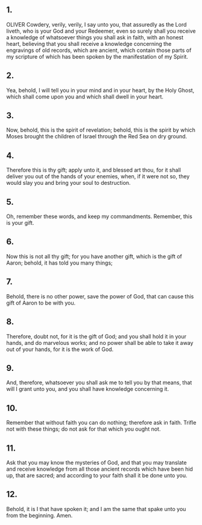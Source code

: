 ## 1.
OLIVER Cowdery, verily, verily, I say unto you, that assuredly as the Lord liveth, who is your God and your Redeemer, even so surely shall you receive a knowledge of whatsoever things you shall ask in faith, with an honest heart, believing that you shall receive a knowledge concerning the engravings of old records, which are ancient, which contain those parts of my scripture of which has been spoken by the manifestation of my Spirit.
## 2.
Yea, behold, I will tell you in your mind and in your heart, by the Holy Ghost, which shall come upon you and which shall dwell in your heart.
## 3.
Now, behold, this is the spirit of revelation; behold, this is the spirit by which Moses brought the children of Israel through the Red Sea on dry ground.
## 4.
Therefore this is thy gift; apply unto it, and blessed art thou, for it shall deliver you out of the hands of your enemies, when, if it were not so, they would slay you and bring your soul to destruction.
## 5.
Oh, remember these words, and keep my commandments. Remember, this is your gift.
## 6.
Now this is not all thy gift; for you have another gift, which is the gift of Aaron; behold, it has told you many things;
## 7.
Behold, there is no other power, save the power of God, that can cause this gift of Aaron to be with you.
## 8.
Therefore, doubt not, for it is the gift of God; and you shall hold it in your hands, and do marvelous works; and no power shall be able to take it away out of your hands, for it is the work of God.
## 9.
And, therefore, whatsoever you shall ask me to tell you by that means, that will I grant unto you, and you shall have knowledge concerning it.
## 10.
Remember that without faith you can do nothing; therefore ask in faith. Trifle not with these things; do not ask for that which you ought not.
## 11.
Ask that you may know the mysteries of God, and that you may translate and receive knowledge from all those ancient records which have been hid up, that are sacred; and according to your faith shall it be done unto you.
## 12.
Behold, it is I that have spoken it; and I am the same that spake unto you from the beginning. Amen.
